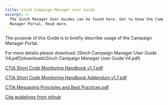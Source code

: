```yaml
---
title: Sinch Campaign Manager User Guide
excerpt: >-
  The Sinch Manager User Guides can be found here. Get to know the Campaing
  Manager Portal. Read more.
---
```


The purpose of this Guide is to briefly describe usage of the Campaign Manager Portal.

For more details please download: [Sinch Campaign Manager User Guide V4.pdf](downloads\Sinch Campaign Manager User Guide V4.pdf)

[CTIA Short Code Monitoring Handbook v1.7.pdf](https://www.sinch.com/wp-content/uploads/2019/10/CTIA-Short-Code-Monitoring-Handbook-v1.7.pdf)

[CTIA Short Code Monitoring Handbook Addendum v1.7.pdf](https://www.sinch.com/wp-content/uploads/2019/10/CTIA-Short-Code-Monitoring-Handbook-v1.7-Addendum.pdf)

[CTIA Messaging Principles and Best Practices.pdf](https://www.sinch.com/wp-content/uploads/2019/10/CTIA-Messaging-Principles-and-Best-Practices.pdf)

[Cita guidelines from github](https://github.com/sinch/docs/raw/master/docs/sms/sms-other/downloads/CTIA-Messaging-Principles-and-Best-Practices.pdf)
